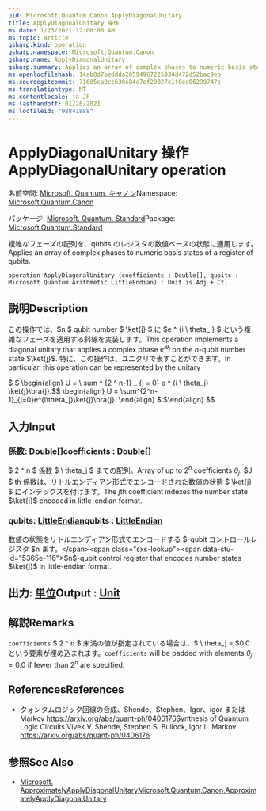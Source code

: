 ```yaml
---
uid: Microsoft.Quantum.Canon.ApplyDiagonalUnitary
title: ApplyDiagonalUnitary 操作
ms.date: 1/23/2021 12:00:00 AM
ms.topic: article
qsharp.kind: operation
qsharp.namespace: Microsoft.Quantum.Canon
qsharp.name: ApplyDiagonalUnitary
qsharp.summary: Applies an array of complex phases to numeric basis states of a register of qubits.
ms.openlocfilehash: 14ab8d7beddda26594967225934d472d52bac9eb
ms.sourcegitcommit: 71605ea9cc630e84e7ef29027e1f0ea06299747e
ms.translationtype: MT
ms.contentlocale: ja-JP
ms.lasthandoff: 01/26/2021
ms.locfileid: "98841888"
---
```

# <a name="applydiagonalunitary-operation"></a><span data-ttu-id="5365e-102">ApplyDiagonalUnitary 操作</span><span class="sxs-lookup"><span data-stu-id="5365e-102">ApplyDiagonalUnitary operation</span></span>

<span data-ttu-id="5365e-103">名前空間: [Microsoft. Quantum. キャノン](xref:Microsoft.Quantum.Canon)</span><span class="sxs-lookup"><span data-stu-id="5365e-103">Namespace: [Microsoft.Quantum.Canon](xref:Microsoft.Quantum.Canon)</span></span>

<span data-ttu-id="5365e-104">パッケージ: [Microsoft. Quantum. Standard](https://nuget.org/packages/Microsoft.Quantum.Standard)</span><span class="sxs-lookup"><span data-stu-id="5365e-104">Package: [Microsoft.Quantum.Standard](https://nuget.org/packages/Microsoft.Quantum.Standard)</span></span>


<span data-ttu-id="5365e-105">複雑なフェーズの配列を、qubits のレジスタの数値ベースの状態に適用します。</span><span class="sxs-lookup"><span data-stu-id="5365e-105">Applies an array of complex phases to numeric basis states of a register of qubits.</span></span>

```qsharp
operation ApplyDiagonalUnitary (coefficients : Double[], qubits : Microsoft.Quantum.Arithmetic.LittleEndian) : Unit is Adj + Ctl
```


## <a name="description"></a><span data-ttu-id="5365e-106">説明</span><span class="sxs-lookup"><span data-stu-id="5365e-106">Description</span></span>

<span data-ttu-id="5365e-107">この操作では、$n $ qubit number $ \ket{j} $ に $e ^ {i \ theta_j} $ という複雑なフェーズを適用する斜線を実装します。</span><span class="sxs-lookup"><span data-stu-id="5365e-107">This operation implements a diagonal unitary that applies a complex phase $e^{i \theta_j}$ on the $n$-qubit number state $\ket{j}$.</span></span>
<span data-ttu-id="5365e-108">特に、この操作は、ユニタリで表すことができます。</span><span class="sxs-lookup"><span data-stu-id="5365e-108">In particular, this operation can be represented by the unitary</span></span>

<span data-ttu-id="5365e-109">$ $ \begin{align} U = \ sum ^ {2 ^ n-1} _ {j = 0} e ^ {i \ theta_j} \ket{j}\bra{j}.</span><span class="sxs-lookup"><span data-stu-id="5365e-109">$$ \begin{align} U = \sum^{2^n-1}_{j=0}e^{i\theta_j}\ket{j}\bra{j}.</span></span>
<span data-ttu-id="5365e-110">\end{align} $ $</span><span class="sxs-lookup"><span data-stu-id="5365e-110">\end{align} $$</span></span>

## <a name="input"></a><span data-ttu-id="5365e-111">入力</span><span class="sxs-lookup"><span data-stu-id="5365e-111">Input</span></span>

### <a name="coefficients--double"></a><span data-ttu-id="5365e-112">係数: [Double](xref:microsoft.quantum.lang-ref.double)[]</span><span class="sxs-lookup"><span data-stu-id="5365e-112">coefficients : [Double](xref:microsoft.quantum.lang-ref.double)[]</span></span>

<span data-ttu-id="5365e-113">$ 2 ^ n $ 係数 $ \ theta_j $ までの配列。</span><span class="sxs-lookup"><span data-stu-id="5365e-113">Array of up to $2^n$ coefficients $\theta_j$.</span></span> <span data-ttu-id="5365e-114">$J $ th 係数は、リトルエンディアン形式でエンコードされた数値の状態 $ \ket{j} $ にインデックスを付けます。</span><span class="sxs-lookup"><span data-stu-id="5365e-114">The $j$th coefficient indexes the number state $\ket{j}$ encoded in little-endian format.</span></span>


### <a name="qubits--littleendian"></a><span data-ttu-id="5365e-115">qubits: [LittleEndian](xref:Microsoft.Quantum.Arithmetic.LittleEndian)</span><span class="sxs-lookup"><span data-stu-id="5365e-115">qubits : [LittleEndian](xref:Microsoft.Quantum.Arithmetic.LittleEndian)</span></span>

<span data-ttu-id="5365e-116">数値の状態をリトルエンディアン形式でエンコードする $-qubit コントロールレジスタ $n ます。</span><span class="sxs-lookup"><span data-stu-id="5365e-116">$n$-qubit control register that encodes number states $\ket{j}$ in little-endian format.</span></span>



## <a name="output--unit"></a><span data-ttu-id="5365e-117">出力: [単位](xref:microsoft.quantum.lang-ref.unit)</span><span class="sxs-lookup"><span data-stu-id="5365e-117">Output : [Unit](xref:microsoft.quantum.lang-ref.unit)</span></span>



## <a name="remarks"></a><span data-ttu-id="5365e-118">解説</span><span class="sxs-lookup"><span data-stu-id="5365e-118">Remarks</span></span>

<span data-ttu-id="5365e-119">`coefficients` $ 2 ^ n $ 未満の値が指定されている場合は、$ \ theta_j = $0.0 という要素が埋め込まれます。</span><span class="sxs-lookup"><span data-stu-id="5365e-119">`coefficients` will be padded with elements $\theta_j = 0.0$ if fewer than $2^n$ are specified.</span></span>

## <a name="references"></a><span data-ttu-id="5365e-120">References</span><span class="sxs-lookup"><span data-stu-id="5365e-120">References</span></span>

- <span data-ttu-id="5365e-121">クォンタムロジック回線の合成、Shende、Stephen、Igor、igor または Markov https://arxiv.org/abs/quant-ph/0406176</span><span class="sxs-lookup"><span data-stu-id="5365e-121">Synthesis of Quantum Logic Circuits Vivek V. Shende, Stephen S. Bullock, Igor L. Markov https://arxiv.org/abs/quant-ph/0406176</span></span>

## <a name="see-also"></a><span data-ttu-id="5365e-122">参照</span><span class="sxs-lookup"><span data-stu-id="5365e-122">See Also</span></span>

- [<span data-ttu-id="5365e-123">Microsoft. ApproximatelyApplyDiagonalUnitary</span><span class="sxs-lookup"><span data-stu-id="5365e-123">Microsoft.Quantum.Canon.ApproximatelyApplyDiagonalUnitary</span></span>](xref:Microsoft.Quantum.Canon.ApproximatelyApplyDiagonalUnitary)